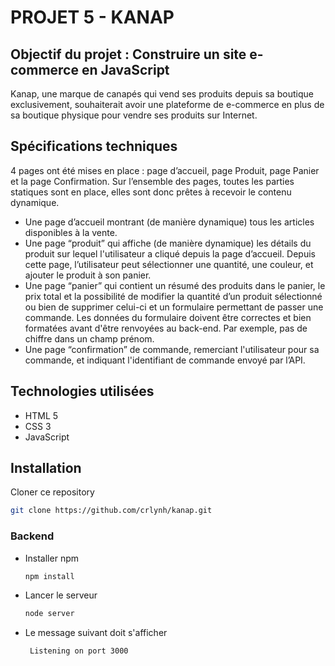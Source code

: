 # PROJET 5 - KANAP

## Objectif du projet : Construire un site e-commerce en JavaScript

Kanap, une marque de canapés qui vend ses produits depuis sa boutique exclusivement, souhaiterait avoir une plateforme de e-commerce en plus de sa boutique physique pour vendre ses produits sur Internet.

## Spécifications techniques 

4 pages ont été mises en place : page d’accueil, page Produit, page Panier et la page Confirmation. Sur l’ensemble des pages, toutes les parties statiques sont en place, elles sont donc prêtes à recevoir le contenu dynamique.

* Une page d’accueil montrant (de manière dynamique) tous les articles disponibles à la vente.
* Une page “produit” qui affiche (de manière dynamique) les détails du produit sur lequel l'utilisateur a cliqué depuis la page d’accueil. Depuis cette page, l’utilisateur
peut sélectionner une quantité, une couleur, et ajouter le produit à son panier.
* Une page “panier” qui contient un résumé des produits dans le panier, le prix total et la possibilité de modifier la quantité d’un produit sélectionné ou bien de supprimer celui-ci et un formulaire permettant de passer une commande. Les données du formulaire doivent être correctes et bien formatées avant d'être renvoyées au back-end. Par exemple, pas de chiffre dans un champ prénom.
* Une page “confirmation” de commande, remerciant l'utilisateur pour sa commande, et indiquant l'identifiant de commande envoyé par l’API.

## Technologies utilisées 
* HTML 5 
* CSS 3 
* JavaScript


## Installation

Cloner ce repository 
   ```sh
   git clone https://github.com/crlynh/kanap.git
   ```
   
### Backend 
   
* Installer npm
   ```sh
   npm install
   ```

* Lancer le serveur
   ```sh
   node server
   ```
   
* Le message suivant doit s'afficher 
   ```sh
    Listening on port 3000
   ```
